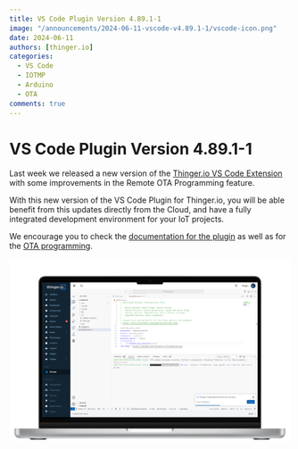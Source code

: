 ```yaml
---
title: VS Code Plugin Version 4.89.1-1
image: "/announcements/2024-06-11-vscode-v4.89.1-1/vscode-icon.png"
date: 2024-06-11
authors: [thinger.io]
categories:
  - VS Code
  - IOTMP
  - Arduino
  - OTA
comments: true
---
```


# VS Code Plugin Version 4.89.1-1

Last week we released a new version of the [Thinger.io VS Code Extension](https://community.thinger.io/t/vscode-extension-and-arduino-library-for-thinger-io/5148) with some improvements in the Remote OTA Programming feature.

With this new version of the VS Code Plugin for Thinger.io, you will be able benefit from this updates directly from the Cloud, and have a fully integrated development environment for your IoT projects.

We encourage you to check the [documentation for the plugin](/plugins/vscode/) as well as for the [OTA programming](https://docs.thinger.io/ota).

<p align="center">
  <img src="/announcements/2024-06-11-vscode-v4.89.1-1/screen-front.png" onerror="this.src='/announcements/2024-06-11-vscode-v4.89.1-1/screen-front.png';this.onerror='';" alt="VS Code Thinger.io OTA">
</p>